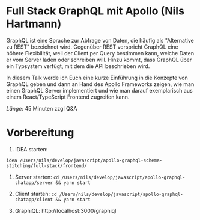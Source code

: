# Full Stack GraphQL mit Apollo (Nils Hartmann)

GraphQL ist eine Sprache zur Abfrage von Daten, die häufig als "Alternative zu REST" bezeichnet wird. Gegenüber REST verspricht GraphQL eine höhere Flexibilität, weil der Client per Query bestimmen kann, welche Daten er vom Server laden oder schreiben will. Hinzu kommt, dass GraphQL über ein Typsystem verfügt, mit dem die API beschrieben wird.

In diesem Talk werde ich Euch eine kurze Einführung in die Konzepte von GraphQL geben und dann an Hand des Apollo Frameworks zeigen, wie man einen GraphQL Server implementiert und wie man darauf exemplarisch aus einem React/TypeScript Frontend zugreifen kann.

*Länge:* 45 Minuten zzgl Q&A

# Vorbereitung

1. IDEA starten:

```
idea /Users/nils/develop/javascript/apollo-graphql-schema-stitching/full-stack/frontend/
```


1.  Server starten: `cd /Users/nils/develop/javascript/apollo-graphql-chatapp/server && yarn start`

2.  Client starten: `cd /Users/nils/develop/javascript/apollo-graphql-chatapp/client && yarn start`

3.  GraphiQL: http://localhost:3000/graphiql

